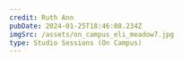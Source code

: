 ```yaml
---
credit: Ruth Ann
pubDate: 2024-01-25T18:46:08.234Z
imgSrc: /assets/on_campus_eli_meadow7.jpg
type: Studio Sessions (On Campus)
---
```


